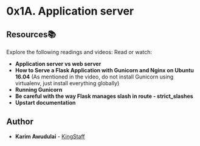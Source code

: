 # 0x1A. Application server

## Resources:books:

Explore the following readings and videos:
Read or watch:

- **Application server vs web server**
- **How to Serve a Flask Application with Gunicorn and Nginx on Ubuntu 16.04**
  (As mentioned in the video, do not install Gunicorn using virtualenv, just install everything globally)
- **Running Gunicorn**
- **Be careful with the way Flask manages slash in route - strict_slashes**
- **Upstart documentation**

## Author
* **Karim Awudulai** - [KingStaff](https://github.com/KingStaff)
